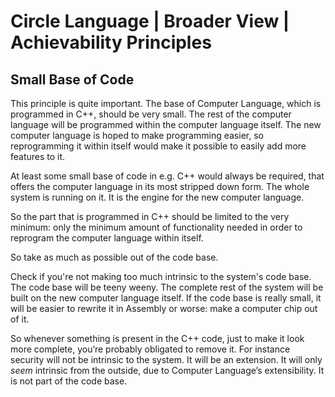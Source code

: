 ﻿Circle Language | Broader View | Achievability Principles
=========================================================

Small Base of Code
------------------

This principle is quite important. The base of Computer Language, which is programmed in C++, should be very small. The rest of the computer language will be programmed within the computer language itself. The new computer language is hoped to make programming easier, so reprogramming it within itself would make it possible to easily add more features to it.

At least some small base of code in e.g. C++ would always be required, that offers the computer language in its most stripped down form. The whole system is running on it. It is the engine for the new computer language.

So the part that is programmed in C++ should be limited to the very minimum: only the minimum amount of functionality needed in order to reprogram the computer language within itself.

So take as much as possible out of the code base.

Check if you're not making too much intrinsic to the system's code base. The code base will be teeny weeny. The complete rest of the system will be built on the new computer language itself. If the code base is really small, it will be easier to rewrite it in Assembly or worse: make a computer chip out of it.

So whenever something is present in the C++ code, just to make it look more complete, you’re probably obligated to remove it. For instance security will not be intrinsic to the system. It will be an extension. It will only *seem* intrinsic from the outside, due to Computer Language’s extensibility. It is not part of the code base.
